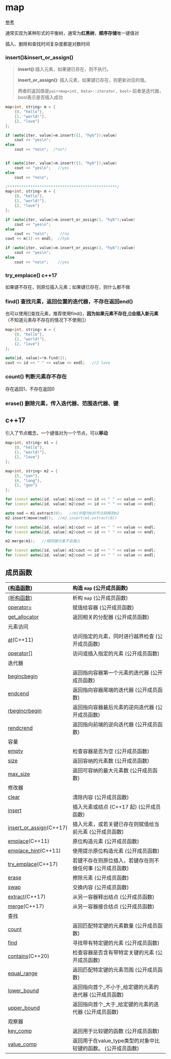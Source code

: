 # map

[参考](https://zh.cppreference.com/w/cpp/container/map)

通常实现为某种形式的平衡树，通常为**红黑树**，**顺序存储**唯一键值对

插入、删除和查找时间复杂度都是对数时间

### insert\(\)&insert\_or\_assign\(\)

> **insert\(\)**:插入元素，如果键已存在，则不执行。
>
> **insert\_or\_assign\(\)**: 插入元素，如果键已存在，则更新对应的值。
>
> 两者的返回值是`pair<map<int, Data>::iterator, bool>` 前者是迭代器，bool表示是否插入成功

```cpp
map<int, string> m = {
    {0, "hello"},
    {1, "world!"},
    {2, "love"}
};

if (auto[iter, value]=m.insert({1, "hyb"});value)
    cout << "yes\n";
else
    cout << "no\n";  /*no*/


if (auto[iter, value]=m.insert({3, "hyb"});value)
    cout << "yes\n";   //yes
else
    cout << "no\n";

/************************************************/
map<int, string> m = {
    {0, "hello"},
    {1, "world!"},
    {2, "love"}
};

if (auto[iter, value]=m.insert_or_assign(1, "hyb");value)
    cout << "yes\n";
else
    cout << "no\n";     //no
cout << m[1] << endl;  //hyb

if (auto[iter, value]=m.insert_or_assign(3, "hyb");value)
    cout << "yes\n";
else
    cout << "no\n";    //yes
```

### try\_emplace\(\)   c++17

如果键不存在，则原位插入元素；如果键已存在，则什么都不做

### find\(\)  查找元素，返回位置的迭代器，不存在返回end\(\)

也可以使用\[\]查找元素，推荐使用find\(\)，**因为如果元素不存在,\[\]会插入新元素**（不知道元素存不存在的情况下不使用\[\]）

```cpp
map<int, string> m = {
    {0, "hello"},
    {1, "world!"},
    {2, "love"}
};

auto[id, value]=*m.find(2);
cout << id << " " << value << endl;   //2 love
```

### count\(\) 判断元素存不存在

存在返回1，不存在返回0

### erase\(\) 删除元素，传入迭代器、范围迭代器、键

## c++17

引入了节点概念，一个键值对为一个节点，可以**移动**

```cpp
map<int, string> m1 = {
    {0, "hello"},
    {1, "world!"},
    {2, "love"}
};

map<int, string> m2 = {
    {5, "sun"},
    {6, "long"},
    {1, "guo"}
};

for (const auto&[id, value]:m1)cout << id << " " << value << endl;
for (const auto&[id, value]:m2)cout << id << " " << value << endl;

auto nod = m1.extract(0);   //m1中键为0的节点转移到m2
m2.insert(move(nod));  //m2.insert(m1.extract(0))   

for (const auto&[id, value]:m1)cout << id << " " << value << endl;
for (const auto&[id, value]:m2)cout << id << " " << value << endl;

m2.merge(m1);   //相同键元素不会插入

for (const auto&[id, value]:m1)cout << id << " " << value << endl;
for (const auto&[id, value]:m2)cout << id << " " << value << endl;
```

## 成员函数

| [\(构造函数\)](https://zh.cppreference.com/w/cpp/container/map/map) | 构造 `map` \(公开成员函数\) |
| :--- | :--- |
| [\(析构函数\)](https://zh.cppreference.com/w/cpp/container/map/~map) | 析构 `map` \(公开成员函数\) |
| [operator=](https://zh.cppreference.com/w/cpp/container/map/operator%3D) | 赋值给容器 \(公开成员函数\) |
| [get\_allocator](https://zh.cppreference.com/w/cpp/container/map/get_allocator) | 返回相关的分配器 \(公开成员函数\) |
| 元素访问 |  |
| [at](https://zh.cppreference.com/w/cpp/container/map/at)\(C++11\) | 访问指定的元素，同时进行越界检查 \(公开成员函数\) |
| [operator\[\]](https://zh.cppreference.com/w/cpp/container/map/operator_at) | 访问或插入指定的元素 \(公开成员函数\) |
| 迭代器 |  |
| [begincbegin](https://zh.cppreference.com/w/cpp/container/map/begin) | 返回指向容器第一个元素的迭代器 \(公开成员函数\) |
| [endcend](https://zh.cppreference.com/w/cpp/container/map/end) | 返回指向容器尾端的迭代器 \(公开成员函数\) |
| [rbegincrbegin](https://zh.cppreference.com/w/cpp/container/map/rbegin) | 返回指向容器最后元素的逆向迭代器 \(公开成员函数\) |
| [rendcrend](https://zh.cppreference.com/w/cpp/container/map/rend) | 返回指向前端的逆向迭代器 \(公开成员函数\) |
| 容量 |  |
| [empty](https://zh.cppreference.com/w/cpp/container/map/empty) | 检查容器是否为空 \(公开成员函数\) |
| [size](https://zh.cppreference.com/w/cpp/container/map/size) | 返回容纳的元素数 \(公开成员函数\) |
| [max\_size](https://zh.cppreference.com/w/cpp/container/map/max_size) | 返回可容纳的最大元素数 \(公开成员函数\) |
| 修改器 |  |
| [clear](https://zh.cppreference.com/w/cpp/container/map/clear) | 清除内容 \(公开成员函数\) |
| [insert](https://zh.cppreference.com/w/cpp/container/map/insert) | 插入元素或结点 \(C++17 起\) \(公开成员函数\) |
| [insert\_or\_assign](https://zh.cppreference.com/w/cpp/container/map/insert_or_assign)\(C++17\) | 插入元素，或若关键已存在则赋值给当前元素 \(公开成员函数\) |
| [emplace](https://zh.cppreference.com/w/cpp/container/map/emplace)\(C++11\) | 原位构造元素 \(公开成员函数\) |
| [emplace\_hint](https://zh.cppreference.com/w/cpp/container/map/emplace_hint)\(C++11\) | 使用提示原位构造元素 \(公开成员函数\) |
| [try\_emplace](https://zh.cppreference.com/w/cpp/container/map/try_emplace)\(C++17\) | 若键不存在则原位插入，若键存在则不做任何事 \(公开成员函数\) |
| [erase](https://zh.cppreference.com/w/cpp/container/map/erase) | 擦除元素 \(公开成员函数\) |
| [swap](https://zh.cppreference.com/w/cpp/container/map/swap) | 交换内容 \(公开成员函数\) |
| [extract](https://zh.cppreference.com/w/cpp/container/map/extract)\(C++17\) | 从另一容器释出结点 \(公开成员函数\) |
| [merge](https://zh.cppreference.com/w/cpp/container/map/merge)\(C++17\) | 从另一容器接合结点 \(公开成员函数\) |
| 查找 |  |
| [count](https://zh.cppreference.com/w/cpp/container/map/count) | 返回匹配特定键的元素数量 \(公开成员函数\) |
| [find](https://zh.cppreference.com/w/cpp/container/map/find) | 寻找带有特定键的元素 \(公开成员函数\) |
| [contains](https://zh.cppreference.com/w/cpp/container/map/contains)\(C++20\) | 检查容器是否含有带特定关键的元素 \(公开成员函数\) |
| [equal\_range](https://zh.cppreference.com/w/cpp/container/map/equal_range) | 返回匹配特定键的元素范围 \(公开成员函数\) |
| [lower\_bound](https://zh.cppreference.com/w/cpp/container/map/lower_bound) | 返回指向首个_不小于_给定键的元素的迭代器 \(公开成员函数\) |
| [upper\_bound](https://zh.cppreference.com/w/cpp/container/map/upper_bound) | 返回指向首个_大于_给定键的元素的迭代器 \(公开成员函数\) |
| 观察器 |  |
| [key\_comp](https://zh.cppreference.com/w/cpp/container/map/key_comp) | 返回用于比较键的函数 \(公开成员函数\) |
| [value\_comp](https://zh.cppreference.com/w/cpp/container/map/value_comp) | 返回用于在value\_type类型的对象中比较键的函数。 \(公开成员函数\) |

